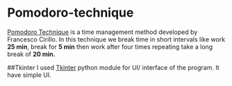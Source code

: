 # Pomodoro-technique
[Pomodoro Technique](https://en.wikipedia.org/wiki/Pomodoro_Technique) is a time management method developed by Francesco Cirillo. In this technique we break time in short intervals like work **25 min**, break for **5 min** then work after four times repeating take a long break of **20 min.**

##Tkinter
I used [Tkinter](https://docs.python.org/3/library/tkinter.html) python module for UI/ interface of the program. It have simple UI.

